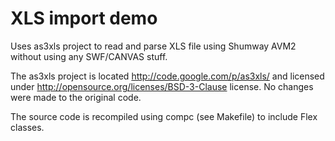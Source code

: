 # XLS import demo

Uses as3xls project to read and parse XLS file using Shumway AVM2 without using
any SWF/CANVAS stuff.

The as3xls project is located http://code.google.com/p/as3xls/ and licensed under
http://opensource.org/licenses/BSD-3-Clause license. No changes were made to the
original code.

The source code is recompiled using compc (see Makefile) to include Flex classes.


